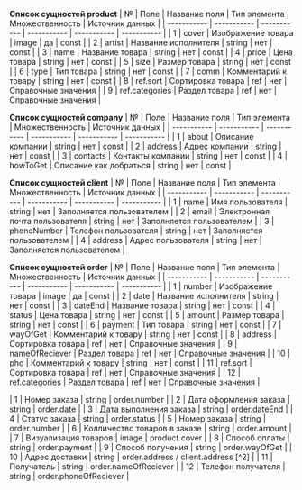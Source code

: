 **Список сущностей product**
| № | Поле | Название поля | Тип элемента | Множественность | Источник данных |
| ----------- | ----------- | ----------- | ----------- | ----------- | ----------- |
| 1 | cover | Изображение товара | image | да | const |
| 2 | artist | Название исполнителя | string | нет | const |
| 3 | name | Название товара | string | нет | const |
| 4 | price | Цена товара | string | нет | const |
| 5 | size | Размер товара | string | нет | const |
| 6 | type | Тип товара | string | нет | const |
| 7 | comm | Комментарий к товару | string | нет | const |
| 8 | ref.sort | Сортировка товара | ref | нет | Справочные значения |
| 9 | ref.categories | Раздел товара | ref | нет | Справочные значения |

**Список сущностей company**
| № | Поле | Название поля | Тип элемента | Множественность | Источник данных |
| ----------- | ----------- | ----------- | ----------- | ----------- | ----------- |
| 1 | about | Описание компании | string | нет | const |
| 2 | address | Адрес компании | string | нет | const |
| 3 | contacts | Контакты компании | string | нет | const |
| 4 | howToGet | Описание как добраться | string | нет | const |

**Список сущностей client**
| № | Поле | Название поля | Тип элемента | Множественность | Источник данных |
| ----------- | ----------- | ----------- | ----------- | ----------- | ----------- |
| 1 | name | Имя пользователя | string | нет | Заполняется пользователем |
| 2 | email | Электронная почта пользователя | string | нет | Заполняется пользователем |
| 3 | phoneNumber | Телефон пользователя | string | нет | Заполняется пользователем |
| 4 | address | Адрес пользователя | string | нет | Заполняется пользователем |

**Список сущностей order**
| № | Поле | Название поля | Тип элемента | Множественность | Источник данных |
| ----------- | ----------- | ----------- | ----------- | ----------- | ----------- |
| 1 | number | Изображение товара | image | да | const |
| 2 | date | Название исполнителя | string | нет | const |
| 3 | dateEnd | Название товара | string | нет | const |
| 4 | status | Цена товара | string | нет | const |
| 5 | amount | Размер товара | string | нет | const |
| 6 | payment | Тип товара | string | нет | const |
| 7 | wayOfGet | Комментарий к товару | string | нет | const |
| 8 | address | Сортировка товара | ref | нет | Справочные значения |
| 9 | nameOfReciever | Раздел товара | ref | нет | Справочные значения |
| 10 | pho | Комментарий к товару | string | нет | const |
| 11 | ref.sort | Сортировка товара | ref | нет | Справочные значения |
| 12 | ref.categories | Раздел товара | ref | нет | Справочные значения |


| 1 | Номер заказа | string | order.number |
| 2 | Дата оформления заказа | string | order.date |
| 3 | Дата выполнения заказа | string | order.dateEnd |
| 4 | Статус заказа | string | order.status |
| 5 | Номер заказа | string | order.number |
| 6 | Колличество товаров в заказе | string | order.amount |
| 7 | Визуализация товаров | image | product.cover |
| 8 | Способ оплаты | string | order.payment |
| 9 | Способ получения | string | order.wayOfGet |
| 10 | Адрес доставки | string | order.address / client.address [^2] |
| 11 | Получатель | string | order.nameOfReciever |
| 12 | Телефон получателя | string | order.phoneOfReciever |
